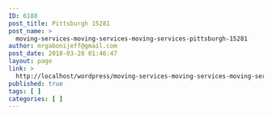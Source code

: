 ```yaml
---
ID: 6188
post_title: Pittsburgh 15281
post_name: >
  moving-services-moving-services-moving-services-pittsburgh-15281
author: mrgabonijeff@gmail.com
post_date: 2018-03-28 01:46:47
layout: page
link: >
  http://localhost/wordpress/moving-services-moving-services-moving-services-pittsburgh-15281/
published: true
tags: [ ]
categories: [ ]
---
```

